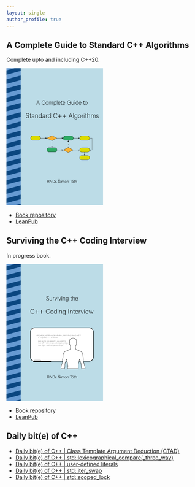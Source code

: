 ```yaml
---
layout: single
author_profile: true
---
```


## A Complete Guide to Standard C++ Algorithms

Complete upto and including C++20.

[<img src="assets/images/book_algorithms_cover.png" width="50%">](https://leanpub.com/cpp-algorithms-guide)

- [Book repository](https://github.com/HappyCerberus/book-cpp-algorithms)
- [LeanPub](https://leanpub.com/cpp-algorithms-guide)

## Surviving the C++ Coding Interview

In progress book.

[<img src="assets/images/book_coding_interview_cover.png" width="50%">](https://leanpub.com/cpp-coding-interview)

- [Book repository](https://leanpub.com/cpp-coding-interview)
- [LeanPub](https://leanpub.com/cpp-coding-interview)

## Daily bit(e) of C++

<ul>
<!-- SUBSTACK:START --><li><a href="https://medium.com/@simontoth/daily-bit-e-of-c-class-template-argument-deduction-ctad-f0886131c129?source=rss-1e1de1006a93------2">Daily bit&lpar;e&rpar; of C++ | Class Template Argument Deduction &lpar;CTAD&rpar;</a></li><li><a href="https://medium.com/@simontoth/daily-bit-e-of-c-std-lexicographical-compare-three-way-d78e1d945cae?source=rss-1e1de1006a93------2">Daily bit&lpar;e&rpar; of C++ | std::lexicographical_compare&lpar;_three_way&rpar;</a></li><li><a href="https://medium.com/@simontoth/daily-bit-e-of-c-user-defined-literals-83147b5fd2af?source=rss-1e1de1006a93------2">Daily bit&lpar;e&rpar; of C++ | user-defined literals</a></li><li><a href="https://medium.com/@simontoth/daily-bit-e-of-c-std-iter-swap-25b8870770a2?source=rss-1e1de1006a93------2">Daily bit&lpar;e&rpar; of C++ | std::iter_swap</a></li><li><a href="https://medium.com/@simontoth/daily-bit-e-of-c-std-scoped-lock-54643816a230?source=rss-1e1de1006a93------2">Daily bit&lpar;e&rpar; of C++ | std::scoped_lock</a></li><!-- SUBSTACK:END -->
</ul>